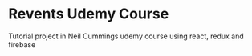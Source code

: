 # Revents Udemy Course

Tutorial project in Neil Cummings udemy course using react, redux and firebase 
